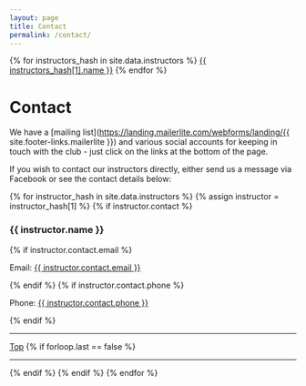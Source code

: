 ```yaml
---
layout: page
title: Contact
permalink: /contact/
---
```


<div class="jump-menu">
{% for instructors_hash in site.data.instructors %}
<a href="../contact/#{{ instructors_hash[0] }}-contact">{{ instructors_hash[1].name }}</a>
{% endfor %}
</div>

# Contact

We have a [mailing list](https://landing.mailerlite.com/webforms/landing/{{ site.footer-links.mailerlite }}) and various social accounts for keeping in touch with the club - just click on the links at the bottom of the page.

If you wish to contact our instructors directly, either send us a message via Facebook or see
the contact details below:

{% for instructor_hash in site.data.instructors %}
{% assign instructor = instructor_hash[1] %}
{% if instructor.contact %}
<section>
    <h3 id="{{ instructor_hash[0]}}-contact">{{ instructor.name }}</h3>
    {% if instructor.contact.email %}<p><span class="details-title">Email: </span><a href="mailto:{{ instructor.contact.email }}">{{ instructor.contact.email }}</a></p>{% endif %}
    {% if instructor.contact.phone %}<p><span class="details-title">Phone:</span> <a href="tel:{{ instructor.contact.phone | remove: ' ' }}">{{ instructor.contact.phone }}</a></p>{% endif %}
</section>
<hr>
<a href="../contact/#top">Top</a>
{% if forloop.last == false %}
<hr>
{% endif %}
{% endif %}
{% endfor %}